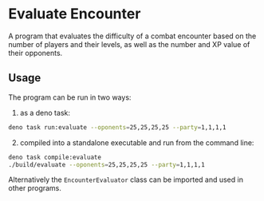 # Evaluate Encounter

A program that evaluates the difficulty of a combat encounter based on the number of players and
their levels, as well as the number and XP value of their opponents.

## Usage

The program can be run in two ways:

1. as a deno task:

```bash
deno task run:evaluate --oponents=25,25,25,25 --party=1,1,1,1
```

2. compiled into a standalone executable and run from the command line:

```bash
deno task compile:evaluate
./build/evaluate --oponents=25,25,25,25 --party=1,1,1,1
```

Alternatively the `EncounterEvaluator` class can be imported and used in other programs.